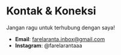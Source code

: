 # Kontak & Koneksi
Jangan ragu untuk terhubung dengan saya!  
- **Email**: farelaranta.inbox@gmail.com 
- **Instagram**: @farelarantaaa
